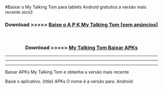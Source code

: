 #Baixar o My Talking Tom   para tablets Android gratuitos a versão mais recente oicn3


<div align="center">
<h3>Download >>>>> <a href="https://pt-web.web.app/?pt= My Talking Tom ">Baixe o A P K My Talking Tom  [sem anúncios]</a></h3><br>

<h3>Download >>>>> <a href="https://pt-web.web.app/?pt= My Talking Tom ">My Talking Tom  Baixar APKs</a></h3>
</div>

----------------------------------------------------------

----------------------------------------------------------

----------------------------------------------------------

Baixar APKs My Talking Tom  e obtenha a versão mais recente

Baixe o aplicativo. {title} APKs O nome é a versão para .Android.


